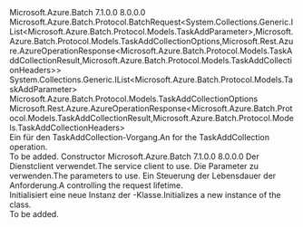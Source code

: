 <Type Name="TaskAddCollectionBatchRequest" FullName="Microsoft.Azure.Batch.Protocol.BatchRequests.TaskAddCollectionBatchRequest">
  <TypeSignature Language="C#" Value="public class TaskAddCollectionBatchRequest : Microsoft.Azure.Batch.Protocol.BatchRequest&lt;System.Collections.Generic.IList&lt;Microsoft.Azure.Batch.Protocol.Models.TaskAddParameter&gt;,Microsoft.Azure.Batch.Protocol.Models.TaskAddCollectionOptions,Microsoft.Rest.Azure.AzureOperationResponse&lt;Microsoft.Azure.Batch.Protocol.Models.TaskAddCollectionResult,Microsoft.Azure.Batch.Protocol.Models.TaskAddCollectionHeaders&gt;&gt;" />
  <TypeSignature Language="ILAsm" Value=".class public auto ansi beforefieldinit TaskAddCollectionBatchRequest extends Microsoft.Azure.Batch.Protocol.BatchRequest`3&lt;class System.Collections.Generic.IList`1&lt;class Microsoft.Azure.Batch.Protocol.Models.TaskAddParameter&gt;, class Microsoft.Azure.Batch.Protocol.Models.TaskAddCollectionOptions, class Microsoft.Rest.Azure.AzureOperationResponse`2&lt;class Microsoft.Azure.Batch.Protocol.Models.TaskAddCollectionResult, class Microsoft.Azure.Batch.Protocol.Models.TaskAddCollectionHeaders&gt;&gt;" />
  <TypeSignature Language="DocId" Value="T:Microsoft.Azure.Batch.Protocol.BatchRequests.TaskAddCollectionBatchRequest" />
  <TypeSignature Language="VB.NET" Value="Public Class TaskAddCollectionBatchRequest&#xA;Inherits BatchRequest(Of IList(Of TaskAddParameter), TaskAddCollectionOptions, AzureOperationResponse(Of TaskAddCollectionResult, TaskAddCollectionHeaders))" />
  <TypeSignature Language="F#" Value="type TaskAddCollectionBatchRequest = class&#xA;    inherit BatchRequest&lt;IList&lt;TaskAddParameter&gt;, TaskAddCollectionOptions, AzureOperationResponse&lt;TaskAddCollectionResult, TaskAddCollectionHeaders&gt;&gt;" />
  <AssemblyInfo>
    <AssemblyName>Microsoft.Azure.Batch</AssemblyName>
    <AssemblyVersion>7.1.0.0</AssemblyVersion>
    <AssemblyVersion>8.0.0.0</AssemblyVersion>
  </AssemblyInfo>
  <Base>
    <BaseTypeName>Microsoft.Azure.Batch.Protocol.BatchRequest&lt;System.Collections.Generic.IList&lt;Microsoft.Azure.Batch.Protocol.Models.TaskAddParameter&gt;,Microsoft.Azure.Batch.Protocol.Models.TaskAddCollectionOptions,Microsoft.Rest.Azure.AzureOperationResponse&lt;Microsoft.Azure.Batch.Protocol.Models.TaskAddCollectionResult,Microsoft.Azure.Batch.Protocol.Models.TaskAddCollectionHeaders&gt;&gt;</BaseTypeName>
    <BaseTypeArguments>
      <BaseTypeArgument TypeParamName="TBody">System.Collections.Generic.IList&lt;Microsoft.Azure.Batch.Protocol.Models.TaskAddParameter&gt;</BaseTypeArgument>
      <BaseTypeArgument TypeParamName="TOptions">Microsoft.Azure.Batch.Protocol.Models.TaskAddCollectionOptions</BaseTypeArgument>
      <BaseTypeArgument TypeParamName="TResponse">Microsoft.Rest.Azure.AzureOperationResponse&lt;Microsoft.Azure.Batch.Protocol.Models.TaskAddCollectionResult,Microsoft.Azure.Batch.Protocol.Models.TaskAddCollectionHeaders&gt;</BaseTypeArgument>
    </BaseTypeArguments>
  </Base>
  <Interfaces />
  <Docs>
    <summary>
            <span data-ttu-id="54382-101">Ein <see cref="T:Microsoft.Azure.Batch.Protocol.IBatchRequest" /> für den TaskAddCollection-Vorgang.</span><span class="sxs-lookup"><span data-stu-id="54382-101">An <see cref="T:Microsoft.Azure.Batch.Protocol.IBatchRequest" /> for the TaskAddCollection operation.</span></span>
            </summary>
    <remarks>To be added.</remarks>
  </Docs>
  <Members>
    <Member MemberName=".ctor">
      <MemberSignature Language="C#" Value="public TaskAddCollectionBatchRequest (Microsoft.Azure.Batch.Protocol.BatchServiceClient serviceClient, System.Collections.Generic.IList&lt;Microsoft.Azure.Batch.Protocol.Models.TaskAddParameter&gt; parameters, System.Threading.CancellationToken cancellationToken);" />
      <MemberSignature Language="ILAsm" Value=".method public hidebysig specialname rtspecialname instance void .ctor(class Microsoft.Azure.Batch.Protocol.BatchServiceClient serviceClient, class System.Collections.Generic.IList`1&lt;class Microsoft.Azure.Batch.Protocol.Models.TaskAddParameter&gt; parameters, valuetype System.Threading.CancellationToken cancellationToken) cil managed" />
      <MemberSignature Language="DocId" Value="M:Microsoft.Azure.Batch.Protocol.BatchRequests.TaskAddCollectionBatchRequest.#ctor(Microsoft.Azure.Batch.Protocol.BatchServiceClient,System.Collections.Generic.IList{Microsoft.Azure.Batch.Protocol.Models.TaskAddParameter},System.Threading.CancellationToken)" />
      <MemberSignature Language="F#" Value="new Microsoft.Azure.Batch.Protocol.BatchRequests.TaskAddCollectionBatchRequest : Microsoft.Azure.Batch.Protocol.BatchServiceClient * System.Collections.Generic.IList&lt;Microsoft.Azure.Batch.Protocol.Models.TaskAddParameter&gt; * System.Threading.CancellationToken -&gt; Microsoft.Azure.Batch.Protocol.BatchRequests.TaskAddCollectionBatchRequest" Usage="new Microsoft.Azure.Batch.Protocol.BatchRequests.TaskAddCollectionBatchRequest (serviceClient, parameters, cancellationToken)" />
      <MemberType>Constructor</MemberType>
      <AssemblyInfo>
        <AssemblyName>Microsoft.Azure.Batch</AssemblyName>
        <AssemblyVersion>7.1.0.0</AssemblyVersion>
        <AssemblyVersion>8.0.0.0</AssemblyVersion>
      </AssemblyInfo>
      <Parameters>
        <Parameter Name="serviceClient" Type="Microsoft.Azure.Batch.Protocol.BatchServiceClient" />
        <Parameter Name="parameters" Type="System.Collections.Generic.IList&lt;Microsoft.Azure.Batch.Protocol.Models.TaskAddParameter&gt;" />
        <Parameter Name="cancellationToken" Type="System.Threading.CancellationToken" />
      </Parameters>
      <Docs>
        <param name="serviceClient"><span data-ttu-id="54382-102">Der Dienstclient verwendet.</span><span class="sxs-lookup"><span data-stu-id="54382-102">The service client to use.</span></span></param>
        <param name="parameters"><span data-ttu-id="54382-103">Die Parameter zu verwenden.</span><span class="sxs-lookup"><span data-stu-id="54382-103">The parameters to use.</span></span></param>
        <param name="cancellationToken"><span data-ttu-id="54382-104">Ein <see cref="T:System.Threading.CancellationToken" /> Steuerung der Lebensdauer der Anforderung.</span><span class="sxs-lookup"><span data-stu-id="54382-104">A <see cref="T:System.Threading.CancellationToken" /> controlling the request lifetime.</span></span></param>
        <summary>
            <span data-ttu-id="54382-105">Initialisiert eine neue Instanz der <see cref="T:Microsoft.Azure.Batch.Protocol.BatchRequests.TaskAddCollectionBatchRequest" />-Klasse.</span><span class="sxs-lookup"><span data-stu-id="54382-105">Initializes a new instance of the <see cref="T:Microsoft.Azure.Batch.Protocol.BatchRequests.TaskAddCollectionBatchRequest" /> class.</span></span>
            </summary>
        <remarks>To be added.</remarks>
      </Docs>
    </Member>
  </Members>
</Type>